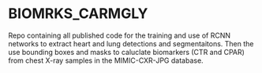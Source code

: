 # BIOMRKS_CARMGLY
Repo containing all published code for the training and use of RCNN networks to extract heart and lung detections and segmentaitons. Then the use bounding boxes and masks to caluclate biomarkers (CTR and CPAR) from chest X-ray samples in the MIMIC-CXR-JPG database.
